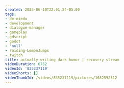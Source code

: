 ```yaml
---
created: 2023-06-10T22:01:24-05:00
tags:
- de-miedo
- development
- dialogue-manager
- gameplay
- gdscript
- godot
- 'null'
- raiding-LemonJumps
- twitch
title: actually writing dark humor | recovery stream
videoDuration: 6752
videoId: '835237119'
videoShorts: []
videoThumbId: /videos/835237119/pictures/1682592512
---
```

